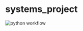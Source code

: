 # systems_project
![python workflow](https://github.com/1lyasm/systems_project/actions/workflows/python-app.yaml/badge.svg)
<?xml version="1.0" encoding="utf-8"?><testsuites><testsuite name="pytest" errors="0" failures="0" skipped="0" tests="2" time="0.077" timestamp="2023-03-22T16:38:42.337316" hostname="fv-az193-445"><testcase classname="tests.test_main" name="test_main" time="0.001" /><testcase classname="tests.test_main" name="test_add_ints" time="0.001" /></testsuite></testsuites>
